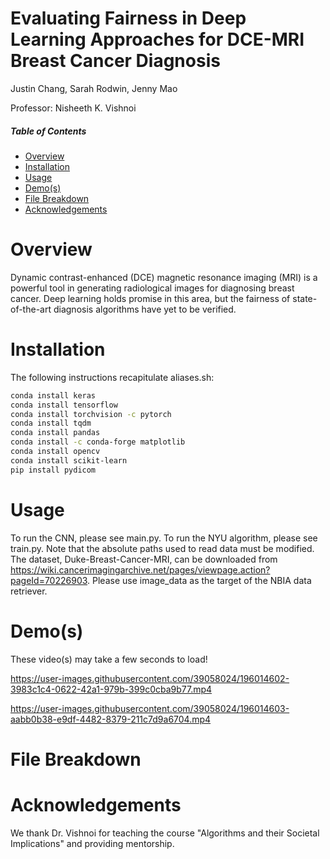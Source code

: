 # Evaluating Fairness in Deep Learning Approaches for DCE-MRI Breast Cancer Diagnosis

Justin Chang, Sarah Rodwin, Jenny Mao

Professor: Nisheeth K. Vishnoi

##### Table of Contents  
* [Overview](#overview)  
* [Installation](#installation)  
* [Usage](#usage)   
* [Demo(s)](#demos)
* [File Breakdown](#file-breakdown) 
* [Acknowledgements](#acknowledgements)

<a name="overview"/>

# Overview

Dynamic contrast-enhanced (DCE) magnetic resonance imaging (MRI) is a powerful tool in generating radiological images for diagnosing breast cancer. Deep learning holds promise in this area, but the fairness of state-of-the-art diagnosis algorithms have yet to be verified.

<a name="installation"/>

# Installation

The following instructions recapitulate aliases.sh:

```bash
conda install keras
conda install tensorflow
conda install torchvision -c pytorch
conda install tqdm
conda install pandas
conda install -c conda-forge matplotlib
conda install opencv
conda install scikit-learn
pip install pydicom
```

<a name="usage"/>

# Usage

To run the CNN, please see main.py. To run the NYU algorithm, please see train.py. Note that the absolute paths used to read data must be modified. The dataset, Duke-Breast-Cancer-MRI, can be downloaded from https://wiki.cancerimagingarchive.net/pages/viewpage.action?pageId=70226903. Please use image_data as the target of the NBIA data retriever.

<a name="demos"/>

# Demo(s)

These video(s) may take a few seconds to load!

https://user-images.githubusercontent.com/39058024/196014602-3983c1c4-0622-42a1-979b-399c0cba9b77.mp4

https://user-images.githubusercontent.com/39058024/196014603-aabb0b38-e9df-4482-8379-211c7d9a6704.mp4

<a name="file-breakdown"/>

# File Breakdown

<a name="acknowledgements"/>

# Acknowledgements

We thank Dr. Vishnoi for teaching the course "Algorithms and their Societal Implications" and providing mentorship.
